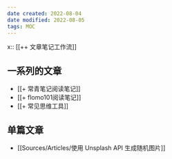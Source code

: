 ```yaml
---
date created: 2022-08-04
date modified: 2022-08-05
tags: MOC
---
```


x:: [[++ 文章笔记工作流]]

## 一系列的文章

- [[+ 常青笔记阅读笔记]]
- [[+ flomo101阅读笔记]]
- [[+ 常见思维工具]]

## 单篇文章
- [[Sources/Articles/使用 Unsplash API 生成随机图片]]